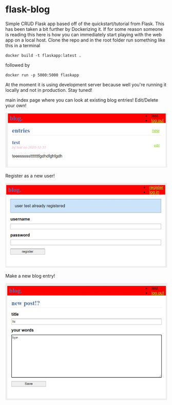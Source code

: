 # flask-blog
Simple CRUD Flask app based off of the quickstart/tutorial from Flask. This has been taken a bit further by Dockerizing it.
If for some reason someone is reading this here is how you can immediately start playing with the web app on a local host. Clone the repo and in the root folder run something like this in a terminal 
```
docker build -t flaskapp:latest .
```

followed by

```
docker run -p 5000:5000 flaskapp
```

At the moment it is using development server because well you're running it locally and not in production. Stay tuned!


main index page where you can look at existing blog entries! Edit/Delete your own!


![index](./pix/index.jpg) 

Register as a new user!

![reg](./pix/reg.jpg) 

Make a new blog entry!

![new](./pix/new.jpg) 
